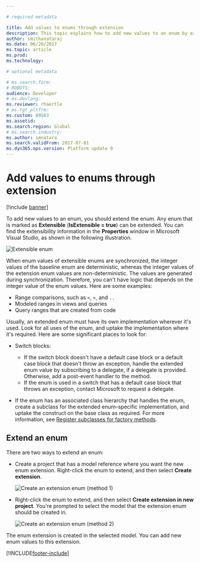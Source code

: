 ```yaml
---

# required metadata

title: Add values to enums through extension
description: This topic explains how to add new values to an enum by extending the enum.
author: smithanataraj
ms.date: 06/20/2017
ms.topic: article
ms.prod: 
ms.technology: 

# optional metadata

# ms.search.form: 
# ROBOTS: 
audience: Developer
# ms.devlang: 
ms.reviewer: rhaertle
# ms.tgt_pltfrm: 
ms.custom: 89563
ms.assetid: 
ms.search.region: Global
# ms.search.industry: 
ms.author: smnatara
ms.search.validFrom: 2017-07-01
ms.dyn365.ops.version: Platform update 9
---
```


# Add values to enums through extension

[!include [banner](../includes/banner.md)]

To add new values to an enum, you should extend the enum. Any enum that is marked as **Extensible** (**IsExtensible = true**) can be extended. You can find the extensibility information in the **Properties** window in Microsoft Visual Studio, as shown in the following illustration.

![Extensible enum](media/AddEnum01.png)

When enum values of extensible enums are synchronized, the integer values of the baseline enum are deterministic, whereas the integer values of the extension enum values are non-deterministic. The values are generated during synchronization. Therefore, you can't have logic that depends on the integer value of the enum values. Here are some examples:

+ Range comparisons, such as `<`, `>`, and `..`
+ Modeled ranges in views and queries
+ Query ranges that are created from code 

Usually, an extended enum must have its own implementation wherever it's used. Look for all uses of the enum, and uptake the implementation where it's required. Here are some significant places to look for:

+ Switch blocks:

    - If the switch block doesn't have a default case block or a default case block that doesn't throw an exception, handle the extended enum value by subscribing to a delegate, if a delegate is provided. Otherwise, add a post-event handler to the method. 
    - If the enum is used in a switch that has a default case block that throws an exception, contact Microsoft to request a delegate.

+ If the enum has an associated class hierarchy that handles the enum, create a subclass for the extended enum–specific implementation, and uptake the construct on the base class as required. For more information, see [Register subclasses for factory methods](register-subclass-factory-methods.md).
	
## Extend an enum

There are two ways to extend an enum:

+ Create a project that has a model reference where you want the new enum extension. Right-click the enum to extend, and then select **Create extension**.

    ![Create an extension enum (method 1)](media/AddEnum02.png)

+ Right-click the enum to extend, and then select **Create extension in new project**. You're prompted to select the model that the extension enum should be created in.
		
    ![Create an extension enum (method 2)](media/AddEnum03.png)
		
The enum extension is created in the selected model. You can add new enum values to this extension.


[!INCLUDE[footer-include](../../../includes/footer-banner.md)]